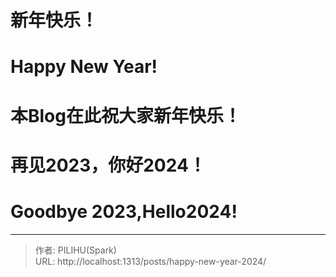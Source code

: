 # 新年快乐！

# Happy New Year!
# 本Blog在此祝大家新年快乐！
# 再见2023，你好2024！
# Goodbye 2023,Hello2024!


---

> 作者: PILIHU(Spark)  
> URL: http://localhost:1313/posts/happy-new-year-2024/  

